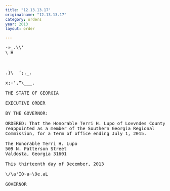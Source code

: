 ```yaml
---
title: "12.13.13.17"
originalname: "12.13.13.17"
category: orders
year: 2013
layout: order

---
```

<pre>
-»_.\\‘
\ H

   

.}\  ’;._.

x;-‘,“\___,

THE STATE OF GEORGIA

EXECUTIVE ORDER

BY THE GOVERNOR:

ORDERED: That the Honorable Terri H. Lupo of Lovvndes County, Georgia, is
reappointed as a member of the Southern Georgia Regional
Commission, for a term of office ending July 1, 2015.

The Honorable Terri H. Lupo
509 N. Patterson Street
Valdosta, Georgia 31601

This thirteenth day of December, 2013

\/\a'I0~a~\9e.aL

GOVERNOR

</pre>
